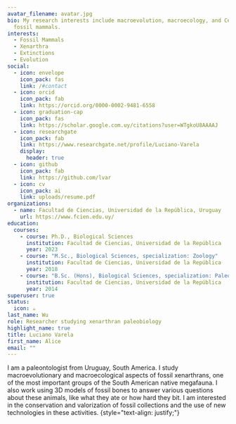 ```yaml
---
avatar_filename: avatar.jpg
bio: My research interests include macroevolution, macroecology, and Cenozoic
  fossil mammals.
interests:
  - Fossil Mammals
  - Xenarthra
  - Extinctions
  - Evolution
social:
  - icon: envelope
    icon_pack: fas
    link: /#contact
  - icon: orcid
    icon_pack: fab
    link: https://orcid.org/0000-0002-9481-6558
  - icon: graduation-cap
    icon_pack: fas
    link: https://scholar.google.com.uy/citations?user=WTgkoU8AAAAJ
  - icon: researchgate
    icon_pack: fab
    link: https://www.researchgate.net/profile/Luciano-Varela
    display:
      header: true
  - icon: github
    icon_pack: fab
    link: https://github.com/lvar
  - icon: cv
    icon_pack: ai
    link: uploads/resume.pdf
organizations:
  - name: Facultad de Ciencias, Universidad de la República, Uruguay
    url: https://www.fcien.edu.uy/
education:
  courses:
    - course: Ph.D., Biological Sciences
      institution: Facultad de Ciencias, Universidad de la República
      year: 2023
    - course: "M.Sc., Biological Sciences, specialization: Zoology"
      institution: Facultad de Ciencias, Universidad de la República
      year: 2018
    - course: "B.Sc. (Hons), Biological Sciences, specialization: Paleontology"
      institution: Facultad de Ciencias, Universidad de la República
      year: 2014
superuser: true
status:
  icon: ☕️
last_name: Wu
role: Researcher studying xenarthran paleobiology
highlight_name: true
title: Luciano Varela
first_name: Alice
email: ""
---
```

I am a paleontologist from Uruguay, South America. I study macroevolutionary and macroecological aspects of fossil xenarthrans, one of the most important groups of the South American native megafauna. I also work using 3D models of fossil bones to answer various questions about these animals, like what they ate or how hard they bit. I am interested in the conservation and valorization of fossil collections and the use of new technologies in these activities.
{style="text-align: justify;"}